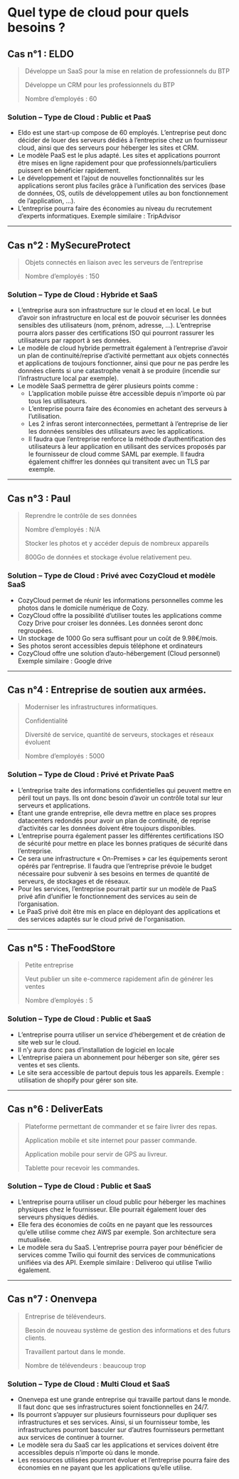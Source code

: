# Quel type de cloud pour quels besoins ?

## Cas n°1 : ELDO
> Développe un SaaS pour la mise en relation de professionnels du BTP
> 
> Développe un CRM pour les professionnels du BTP
> 
> Nombre d’employés : 60
### Solution – Type de Cloud : Public et PaaS
- Eldo est une start-up compose de 60 employés. L’entreprise peut donc décider de louer des
serveurs dédiés à l’entreprise chez un fournisseur cloud, ainsi que des serveurs pour
héberger les sites et CRM.
- Le modèle PaaS est le plus adapté. Les sites et applications pourront être mises en ligne
rapidement pour que professionnels/particuliers puissent en bénéficier rapidement.
- Le développement et l’ajout de nouvelles fonctionnalités sur les applications seront plus
faciles grâce à l’unification des services (base de données, OS, outils de développement utiles
au bon fonctionnement de l’application, …).
- L’entreprise pourra faire des économies au niveau du recrutement d’experts informatiques.
Exemple similaire : TripAdvisor

--- 

## Cas n°2 : MySecureProtect
> Objets connectés en liaison avec les serveurs de l’entreprise
> 
> Nombre d’employés : 150
### Solution – Type de Cloud : Hybride et SaaS
- L’entreprise aura son infrastructure sur le cloud et en local. Le but d’avoir son infrastructure
en local est de pouvoir sécuriser les données sensibles des utilisateurs (nom, prénom,
adresse, …). L’entreprise pourra alors passer des certifications ISO qui pourront rassurer les
utilisateurs par rapport à ses données.
- Le modèle de cloud hybride permettrait également à l’entreprise d’avoir un plan de
continuité/reprise d’activité permettant aux objets connectés et applications de toujours
fonctionner, ainsi que pour ne pas perdre les données clients si une catastrophe venait à se
produire (incendie sur l’infrastructure local par exemple).
- Le modèle SaaS permettra de gérer plusieurs points comme :
  - L’application mobile puisse être accessible depuis n’importe où par tous les
utilisateurs.
  - L’entreprise pourra faire des économies en achetant des serveurs à l’utilisation.
  - Les 2 infras seront interconnectées, permettant à l’entreprise de lier les données
sensibles des utilisateurs avec les applications.
  - Il faudra que l’entreprise renforce la méthode d’authentification des utilisateurs à
leur application en utilisant des services proposés par le fournisseur de cloud comme
SAML par exemple. Il faudra également chiffrer les données qui transitent avec un
TLS par exemple.

--- 

## Cas n°3 : Paul
> Reprendre le contrôle de ses données
> 
> Nombre d’employés : N/A
> 
> Stocker les photos et y accéder depuis de nombreux appareils
> 
> 800Go de données et stockage évolue relativement peu.
### Solution – Type de Cloud : Privé avec CozyCloud et modèle SaaS
- CozyCloud permet de réunir les informations personnelles comme les photos dans le
domicile numérique de Cozy.
- CozyCloud offre la possibilité d’utiliser toutes les applications comme Cozy Drive pour croiser
les données. Les données seront donc regroupées.
- Un stockage de 1000 Go sera suffisant pour un coût de 9.98€/mois.
- Ses photos seront accessibles depuis téléphone et ordinateurs
- CozyCloud offre une solution d’auto-hébergement (Cloud personnel)
Exemple similaire : Google drive

--- 

## Cas n°4 : Entreprise de soutien aux armées.
> Moderniser les infrastructures informatiques.
> 
> Confidentialité
> 
>Diversité de service, quantité de serveurs, stockages et réseaux évoluent
>
> Nombre d’employés : 5000
### Solution – Type de Cloud : Privé et Private PaaS
- L’entreprise traite des informations confidentielles qui peuvent mettre en péril tout un pays.
Ils ont donc besoin d’avoir un contrôle total sur leur serveurs et applications.
- Étant une grande entreprise, elle devra mettre en place ses propres datacenters redondés
pour avoir un plan de continuité, de reprise d’activités car les données doivent être toujours
disponibles.
- L’entreprise pourra également passer les différentes certifications ISO de sécurité pour
mettre en place les bonnes pratiques de sécurité dans l’entreprise.
- Ce sera une infrastructure « On-Premises » car les équipements seront opérés par
l’entreprise. Il faudra que l’entreprise prévoie le budget nécessaire pour subvenir à ses
besoins en termes de quantité de serveurs, de stockages et de réseaux.
- Pour les services, l’entreprise pourrait partir sur un modèle de PaaS privé afin d’unifier le
fonctionnement des services au sein de l’organisation.
- Le PaaS privé doit être mis en place en déployant des applications et des services adaptés sur
le cloud privé de l'organisation.

---

## Cas n°5 : TheFoodStore
> Petite entreprise
> 
> Veut publier un site e-commerce rapidement afin de générer les ventes
> 
> Nombre d’employés : 5
### Solution – Type de Cloud : Public et SaaS
- L’entreprise pourra utiliser un service d’hébergement et de création de site web sur le cloud.
- Il n’y aura donc pas d’installation de logiciel en locale
- L’entreprise paiera un abonnement pour héberger son site, gérer ses ventes et ses clients.
- Le site sera accessible de partout depuis tous les appareils.
Exemple : utilisation de shopify pour gérer son site.

---

## Cas n°6 : DeliverEats
> Plateforme permettant de commander et se faire livrer des repas.
> 
> Application mobile et site internet pour passer commande.
> 
> Application mobile pour servir de GPS au livreur.
> 
> Tablette pour recevoir les commandes.
### Solution – Type de Cloud : Public et SaaS
- L’entreprise pourra utiliser un cloud public pour héberger les machines physiques chez le
fournisseur. Elle pourrait également louer des serveurs physiques dédiés.
- Elle fera des économies de coûts en ne payant que les ressources qu’elle utilise comme chez
AWS par exemple. Son architecture sera mutualisée.
- Le modèle sera du SaaS. L’entreprise pourra payer pour bénéficier de services comme Twilio
qui fournit des services de communications unifiées via des API.
Exemple similaire : Deliveroo qui utilise Twilio également.

---

## Cas n°7 : Onenvepa
> Entreprise de télévendeurs.
> 
> Besoin de nouveau système de gestion des informations et des futurs clients.
> 
> Travaillent partout dans le monde.
> 
> Nombre de télévendeurs : beaucoup trop
### Solution – Type de Cloud : Multi Cloud et SaaS
- Onenvepa est une grande entreprise qui travaille partout dans le monde. Il faut donc que ses
infrastructures soient fonctionnelles en 24/7.
- Ils pourront s’appuyer sur plusieurs fournisseurs pour dupliquer ses infrastructures et ses
services. Ainsi, si un fournisseur tombe, les infrastructures pourront basculer sur d’autres
fournisseurs permettant aux services de continuer à tourner.
- Le modèle sera du SaaS car les applications et services doivent être accessibles depuis
n’importe où dans le monde.
- Les ressources utilisées pourront évoluer et l’entreprise pourra faire des économies en ne
payant que les applications qu’elle utilise.